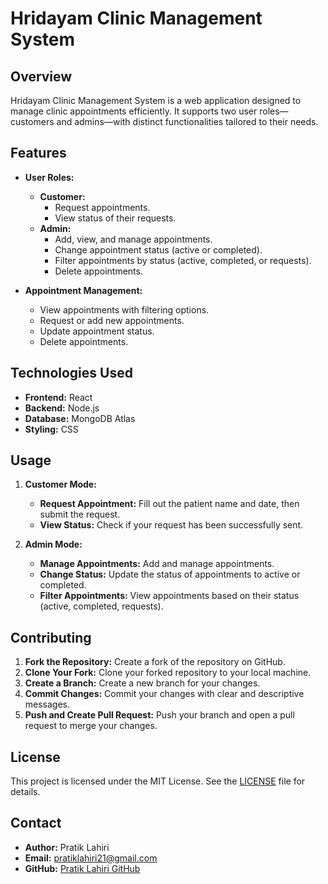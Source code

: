 # Hridayam Clinic Management System

## Overview

Hridayam Clinic Management System is a web application designed to manage clinic appointments efficiently. It supports two user roles—customers and admins—with distinct functionalities tailored to their needs.

## Features

- **User Roles:**
  - **Customer:** 
    - Request appointments.
    - View status of their requests.
  - **Admin:**
    - Add, view, and manage appointments.
    - Change appointment status (active or completed).
    - Filter appointments by status (active, completed, or requests).
    - Delete appointments.

- **Appointment Management:**
  - View appointments with filtering options.
  - Request or add new appointments.
  - Update appointment status.
  - Delete appointments.

## Technologies Used

- **Frontend:** React
- **Backend:** Node.js
- **Database:** MongoDB Atlas
- **Styling:** CSS

## Usage

1. **Customer Mode:**
   - **Request Appointment:** Fill out the patient name and date, then submit the request.
   - **View Status:** Check if your request has been successfully sent.

2. **Admin Mode:**
   - **Manage Appointments:** Add and manage appointments.
   - **Change Status:** Update the status of appointments to active or completed.
   - **Filter Appointments:** View appointments based on their status (active, completed, requests).

## Contributing

1. **Fork the Repository:** Create a fork of the repository on GitHub.
2. **Clone Your Fork:** Clone your forked repository to your local machine.
3. **Create a Branch:** Create a new branch for your changes.
4. **Commit Changes:** Commit your changes with clear and descriptive messages.
5. **Push and Create Pull Request:** Push your branch and open a pull request to merge your changes.

## License

This project is licensed under the MIT License. See the [LICENSE](LICENSE) file for details.

## Contact

- **Author:** Pratik Lahiri
- **Email:** [pratiklahiri21@gmail.com](mailto:pratiklahiri21@gmail.com)
- **GitHub:** [Pratik Lahiri GitHub](https://github.com/lahiripratik)
